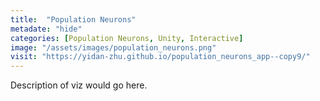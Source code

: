 ```yaml
---
title:  "Population Neurons"
metadate: "hide"
categories: [Population Neurons, Unity, Interactive]
image: "/assets/images/population_neurons.png"
visit: "https://yidan-zhu.github.io/population_neurons_app--copy9/"
---
```

Description of viz would go here. 